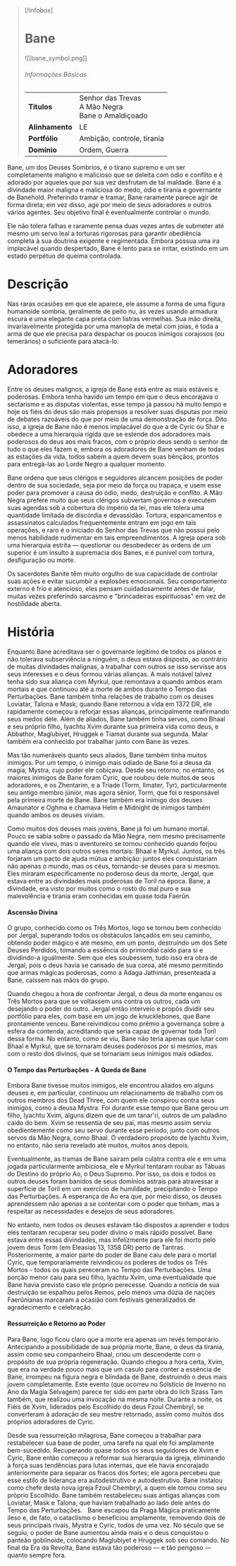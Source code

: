 > [!infobox]
> # Bane
> ![[bane_symbol.png]]
> ###### Informações Básicas
> | | |
> | ---- | ---- |
> | **Titulos** | Senhor das Trevas<br/>A Mão Negra<br/>Bane o Amaldiçoado |
> | **Alinhamento** | LE |
> | **Portfólio** | Ambição, controle, tirania |
> | **Domínio** | Ordem, Guerra |

Bane, um dos Deuses Sombrios, é o tirano supremo e um ser completamente maligno e malicioso que se deleita com ódio e conflito e é adorado por aqueles que por sua vez desfrutam de tal maldade. Bane é a divindade maior maligna e maliciosa do medo, ódio e tirania e governante de Banehold. Preferindo tramar e tramar, Bane raramente parece agir de forma direta; em vez disso, age por meio de seus adoradores e outros vários agentes. Seu objetivo final é eventualmente controlar o mundo.   

Ele não tolera falhas e raramente pensa duas vezes antes de submeter até mesmo um servo leal a torturas rigorosas para garantir obediência completa à sua doutrina exigente e regimentada. Embora possua uma ira implacável quando despertado, Bane é lento para se irritar, existindo em um estado perpétuo de queima controlada.

# Descrição
Nas raras ocasiões em que ele aparece, ele assume a forma de uma figura humanoide sombria, geralmente de peito nu, às vezes usando armadura escura e uma elegante capa preta com listras vermelhas. Sua mão direita, invariavelmente protegida por uma manopla de metal com joias, é toda a arma de que ele precisa para despachar os poucos inimigos corajosos (ou temerários) o suficiente para atacá-lo.

# Adoradores
Entre os deuses malignos, a igreja de Bane está entre as mais estáveis e poderosas. Embora tenha havido um tempo em que o deus encorajava o sectarismo e as disputas violentas, esse tempo já passou há muito tempo e hoje os fiéis do deus são mais propensos a resolver suas disputas por meio de debates razoáveis do que por meio de uma demonstração de força. Dito isso, a igreja de Bane não é menos implacável do que a de Cyric ou Shar e obedece a uma hierarquia rígida que se estende dos adoradores mais poderosos do deus aos mais fracos, com o próprio deus sendo o senhor de tudo o que eles fazem e, embora os adoradores de Bane venham de todas as estações da vida, todos sabem a quem devem suas bênçãos, prontos para entregá-las ao Lorde Negro a qualquer momento.   

Bane ordena que seus clérigos e seguidores alcancem posições de poder dentro de sua sociedade, seja por meio da força ou trapaça, e usem esse poder para promover a causa do ódio, medo, destruição e conflito. A Mão Negra prefere muito que seus clérigos subvertam governos e executem suas agendas sob a cobertura do império da lei, mas ele tolera uma quantidade limitada de discórdia e devassidão. Tortura, espancamentos e assassinatos calculados frequentemente entram em jogo em tais operações, e raro é o iniciado do Senhor das Trevas que não possui pelo menos habilidade rudimentar em tais empreendimentos. A igreja opera sob uma hierarquia estrita — questionar ou desobedecer às ordens de um superior é um insulto à supremacia dos Banes, e é punível com tortura, desfiguração ou morte.  

Os sacerdotes Banite têm muito orgulho de sua capacidade de controlar suas ações e evitar sucumbir a explosões emocionais. Seu comportamento externo é frio e atencioso, eles pensam cuidadosamente antes de falar, muitas vezes preferindo sarcasmo e "brincadeiras espirituosas" em vez de hostilidade aberta.

# História
Enquanto Bane acreditava ser o governante legítimo de todos os planos e não tolerava subserviência a ninguém, o deus estava disposto, ao contrário de muitas divindades malignas, a trabalhar com outros se isso servisse aos seus interesses e o deus formou várias alianças. A mais notável talvez tenha sido sua aliança com Myrkul, que remontava a quando ambos eram mortais e que continuou até a morte de ambos durante o Tempo das Perturbações. Bane também tinha relações de trabalho com os deuses Loviatar, Talona e Mask; quando Bane retornou à vida em 1372 DR, ele rapidamente começou a reforjar essas alianças, principalmente reafirmando seus medos dele. Além de aliados, Bane também tinha servos, como Bhaal e seu próprio filho, Iyachtu Xvim durante sua primeira vida como deus, e Abbathor, Maglubiyet, Hruggek e Tiamat durante sua segunda. Malar também era conhecido por trabalhar junto com Bane às vezes.   

Mas tão numeráveis quanto seus aliados, Bane também tinha muitos inimigos. Por um tempo, o inimigo mais odiado de Bane foi a deusa da magia, Mystra, cujo poder ele cobiçava. Desde seu retorno, no entanto, os maiores inimigos de Bane foram Cyric, que roubou dele muitos de seus adoradores, e os Zhentarim, e a Tríade (Torm, Ilmater, Tyr), particularmente seu antigo membro júnior, mas agora sênior, Torm, que foi o responsável pela primeira morte de Bane. Bane também era inimigo dos deuses Amaunator e Oghma e chamava Helm e Midnight de inimigos também quando ambos os deuses viviam.   

Como muitos dos deuses mais jovens, Bane já foi um humano mortal. Pouco se sabia sobre o passado da Mão Negra, nem mesmo precisamente quando ele viveu, mas o aventureiro se tornou conhecido quando forjou uma aliança com dois outros seres mortais: Bhaal e Myrkul. Juntos, os três forjaram um pacto de ajuda mútua e ambição: juntos eles conquistariam não apenas o mundo, mas os céus, tornando-se deuses para si mesmos. Eles miraram especificamente no poderoso deus da morte, Jergal, que estava entre as divindades mais poderosas de Toril na época. Bane, a divindade, era visto por muitos como o rosto do mal puro e sua malevolência e tirania eram conhecidas em quase toda Faerûn.

#### Ascensão Divina
O grupo, conhecido como os Três Mortos, logo se tornou bem conhecido por Jergal, superando todos os obstáculos lançados em seu caminho, obtendo poder mágico e até mesmo, em um ponto, destruindo um dos Sete Deuses Perdidos, tomando a essência do primordial caído para si e dividindo-a igualmente. Sem que eles soubessem, tudo isso era obra de Jergal, pois o deus havia se cansado de sua coroa, até mesmo permitindo que armas mágicas poderosas, como a Adaga Jathiman, presenteada a Bane, caíssem nas mãos do grupo.   

Quando chegou a hora de confrontar Jergal, o deus da morte enganou os Três Mortos para que se voltassem uns contra os outros, cada um desejando o poder do outro. Jergal então interveio e propôs dividir seu portfólio para eles, com base em um jogo de knucklebones, que Bane prontamente venceu. Bane reivindicou como prêmio a governança sobre a esfera da contenda, acreditando que seria capaz de governar toda Toril dessa forma. No entanto, como se viu, Bane não teria apenas que lutar com Bhaal e Myrkul, que se tornaram deuses poderosos por si mesmos, mas com o resto dos divinos, que se tornariam seus inimigos mais odiados.

#### O Tempo das Perturbações - A Queda de Bane
Embora Bane tivesse muitos inimigos, ele encontrou aliados em alguns deuses e, em particular, continuou um relacionamento de trabalho com os outros membros dos Dead Three, com quem ele conspirou contra seus inimigos, como a deusa Mystra. Foi durante esse tempo que Bane gerou um filho, Iyachtu Xvim, alguns dizem que de um tanar'ri, outros de um paladino caído do bem. Xvim se ressentia de seu pai, mas mesmo assim serviu obedientemente como seu servo durante esse período, junto com outros servos da Mão Negra, como Bhaal. O verdadeiro propósito de Iyachtu Xvim, no entanto, não seria revelado até muitos, muitos anos depois.   

Eventualmente, as tramas de Bane saíram pela culatra contra ele e em uma jogada particularmente ambiciosa, ele e Myrkul tentaram roubar as Tábuas do Destino do próprio Ao, o Deus Supremo. Por isso, os dois e todos os outros deuses foram banidos de seus domínios astrais para atravessar a superfície de Toril em um exercício de humildade, precipitando o Tempo das Perturbações. A esperança de Ao era que, por meio disso, os deuses aprendessem não apenas a se contentar com o poder que tinham, mas a respeitar as necessidades e desejos de seus adoradores.   

No entanto, nem todos os deuses estavam tão dispostos a aprender e todos eles tentaram recuperar seu poder divino o mais rápido possível. Bane estava entre essas divindades, mas infelizmente para ele foi morto pelo jovem deus Torm (em Eleasias 13, 1358 DR) perto de Tantras. Posteriormente, a maior parte do poder de Bane caiu dele para o mortal Cyric, que temporariamente reivindicou os poderes de todos os Três Mortos - todos os quais pereceram no Tempo das Perturbações. Uma porção menor caiu para seu filho, Iyachtu Xvim, uma eventualidade que Bane havia previsto caso ele próprio perecesse. Quando a notícia de sua destruição se espalhou pelos Reinos, pelo menos uma dúzia de nações Faerûnianas marcaram a ocasião com festivais generalizados de agradecimento e celebração.

#### Ressurreição e Retorno ao Poder
Para Bane, logo ficou claro que a morte era apenas um revés temporário. Antecipando a possibilidade de sua própria morte, Bane, o deus da tirania, assim como seu companheiro Bhaal, criou um descendente com o propósito de sua própria regeneração. Quando chegou a hora certa, Xvim, que era na verdade pouco mais que um casulo para conter a essência de Bane, irrompeu na figura negra e blindada de Bane, destruindo o deus mais jovem completamente. Este evento (que ocorreu no Solstício de Inverno no Ano da Magia Selvagem) parece ter sido em parte obra do lich Szass Tam também, que realizou uma invocação na mesma noite. Durante a noite, os Fiéis de Xvim, liderados pelo Escolhido do deus Fzoul Chembryl, se converteram à adoração de seu mestre retornado, assim como muitos dos próprios adoradores de Cyric.   

Desde sua ressurreição milagrosa, Bane começou a trabalhar para restabelecer sua base de poder, uma tarefa na qual ele foi amplamente bem-sucedido. Recuperando quase todos os seus seguidores de Xvim e Cyric, Bane então começou a reformar sua hierarquia da igreja, eliminando à força suas tendências para lutas internas, que ele havia encorajado anteriormente para separar os fracos dos fortes; ele agora percebeu que esse estilo de liderança era autodestrutivo e autodestrutivo. Bane instalou como chefe desta nova igreja Fzoul Chembryl, a quem ele tomou como seu próprio Escolhido. Bane também restabeleceu suas antigas alianças com Loviatar, Mask e Talona, que haviam trabalhado ao lado dele antes do Tempo das Perturbações.   Bane escapou da Praga Mágica praticamente ileso e, de fato, o cataclismo o beneficiou amplamente, removendo dois de seus principais rivais, Mystra e Cyric, todos de uma vez. No século que se seguiu, o poder de Bane aumentou ainda mais e o deus conquistou o panteão goblinoide, colocando Maglubiyet e Hruggek sob seu comando. No final da Era da Revolta, Bane estava tão poderoso — e tão perigoso — quanto sempre fora.